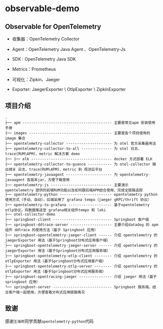 # observable-demo

## Observable for OpenTelemetry

- 收集器：OpenTelemetry Collector

- Agent：OpenTelemetry Java Agent 、OpenTelemetry-Js

- SDK : OpenTelemetry Java SDK

- Metrics：Prometheus

- 可视化：Zipkin、Jaeger

- Exporter: JaegerExporter \ OtlpExporter \ ZipkinExporter

## 项目介绍
```shell
.
├── apm ----------------------------------------- 主要是常见apm 安装使用手册
├── images -------------------------------------- 主要是各个项目使用的image 集合
├── opentelemetry-collector --------------------- 为 otel 官方采集器用法
├── opentelemetry-collector-to-all -------------- 为 otel 日志、trace(RUM\APM)、metric 解决方案 demo
├── ├── elk ------------------------------------- docker 方式部署 ELK 
├── opentelemetry-collector-to-guance ----------- 为 otel-collector 输出相关 日志、trace(RUM\APM)、metric 到 观测云平台
├── opentelemetry-javaagent --------------------- 为 opentelemetry-javaagent 各版本jar，方便下载使用
├── opentelemetry-js ---------------------------- 主要演示 opentelemetry 提供的前端RUM功能以及如何跟后端APM结合使用，完成全链路追踪
├── opentelemetry-python ------------------------ opentelemetry python 使用方式（手动、自动），后端采用了 grafana tempo（jaeger gRPC/thrift 协议）
├── opentelemetry-to-grafana -------------------- 基于opentelemetry otlp协议，将数据推送至 grafana相关组件tempo 和 loki
├── otel-collector-demo 
├── springboot-client --------------------------- Springboot 客户端
├── springboot-ddtrace-server ------------------- 主要介绍datadog 的 apm 组件 ddtrace 的使用方法（基于 Springboot 应用）
├── springboot-opentelemetry-jaeger-client ------ 介绍 opentelemetry 的 jaegerExporter 用法（基于Springboot分布式应用客户端）
├── springboot-opentelemetry-jaeger-server ------ 介绍 opentelemetry 的 jaegerExporter 用法（基于Springboot分布式应用服务端）
├── springboot-opentelemetry-otlp-client -------- 介绍 opentelemetry 的 otlpExporter 用法（基于Springboot分布式应用客户端）
├── springboot-opentelemetry-otlp-server -------- 介绍 opentelemetry 的 otlpExporter 用法（基于Springboot分布式应用服务端）
├── springboot-opentracing-jaeger --------------- 介绍 jaeger 用法（基于springboot 应用）
└── springboot-server --------------------------- Springboot 服务端，结合客户端一起使用，方便查看分布式应用链路情况
```

## 致谢

感谢`王海奇`同学贡献`opentelemetry-python`代码
